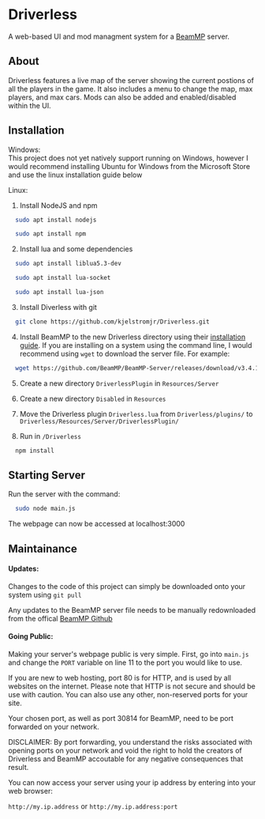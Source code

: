 
# Driverless
A web-based UI and mod managment system for a [BeamMP](https://docs.beammp.com/) server.


## About
Driverless features a live map of the server showing the current postions of all the players in the game. It also includes a menu to change the map, max players, and max cars. Mods can also be added and enabled/disabled within the UI.

## Installation 

Windows:  
This project does not yet natively support running on Windows, however I would recommend installing Ubuntu for Windows from the Microsoft Store and use the linux installation guide below

Linux:

1. Install NodeJS and npm

```bash
  sudo apt install nodejs
```
```bash
  sudo apt install npm
```

2. Install lua and some dependencies
```bash
  sudo apt install liblua5.3-dev
```
```bash
  sudo apt install lua-socket
```
```bash
  sudo apt install lua-json
```

3. Install Diverless with git

```bash
  git clone https://github.com/kjelstromjr/Driverless.git
```

4. Install BeamMP to the new Driverless directory using their [installation guide](https://docs.beammp.com/server/create-a-server/). If you are installing on a system using the command line, I would recommend using `wget` to download the server file. For example:
```bash
  wget https://github.com/BeamMP/BeamMP-Server/releases/download/v3.4.1/BeamMP-Server.ubuntu.22.04.x86_64
```

5. Create a new directory `DriverlessPlugin` in `Resources/Server`

6. Create a new directory `Disabled` in `Resources`

7. Move the Driverless plugin `Driverless.lua` from `Driverless/plugins/` to `Driverless/Resources/Server/DriverlessPlugin/`

8. Run in `/Driverless`
```bash
  npm install
```
## Starting Server
Run the server with the command:

```bash
  sudo node main.js
```

The webpage can now be accessed at localhost:3000
## Maintainance

#### Updates:
Changes to the code of this project can simply be downloaded onto your system using `git pull`

Any updates to the BeamMP server file needs to be manually redownloaded from the offical [BeamMP Github](https://github.com/BeamMP/BeamMP-Server/releases/)

#### Going Public:
Making your server's webpage public is very simple. First, go into `main.js` and change the `PORT` variable on line 11 to the port you would like to use.  

If you are new to web hosting, port 80 is for HTTP, and is used by all websites on the internet. Please note that HTTP is not secure and should be use with caution. You can also use any other, non-reserved ports for your site.

Your chosen port, as well as port 30814 for BeamMP, need to be port forwarded on your network.

DISCLAIMER:
By port forwarding, you understand the risks associated with opening ports on your network and void the right to hold the creators of Driverless and BeamMP accoutable for any negative consequences that result.

You can now access your server using your ip address by entering into your web browser:

`http://my.ip.address` or `http://my.ip.address:port`

